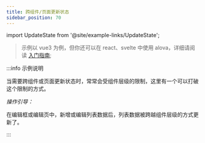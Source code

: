 ```yaml
---
title: 跨组件/页面更新状态
sidebar_position: 70
---
```


import UpdateState from '@site/example-links/UpdateState';

> 示例以 vue3 为例，但你还可以在 react、svelte 中使用 alova，详细请阅读 [入门指南](/get-started/overview);

<UpdateState></UpdateState>

:::info 示例说明

当需要跨组件或页面更新状态时，常常会受组件层级的限制，这里有一个可以打破这个限制的方式。

_操作引导：_

在编辑框或编辑页中，新增或编辑列表数据后，列表数据被跨越组件层级的方式更新了。

:::
